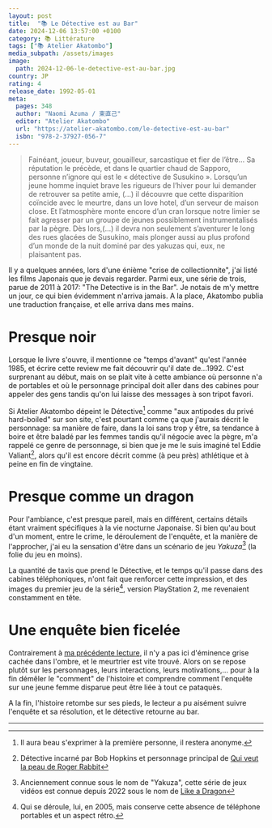 ```yaml
---
layout: post
title:  "📚 Le Détective est au Bar"
date: 2024-12-06 13:57:00 +0100
category: 📚 Littérature
tags: ["📚 Atelier Akatombo"]
media_subpath: /assets/images
image:
  path: 2024-12-06-le-detective-est-au-bar.jpg
country: JP
rating: 4
release_date: 1992-05-01
meta:
  pages: 348
  author: "Naomi Azuma / 東直己"
  editor: "Atelier Akatombo"
  url: "https://atelier-akatombo.com/le-detective-est-au-bar"
  isbn: "978-2-37927-056-7"
---
```


> Fainéant, joueur, buveur, gouailleur, sarcastique et fier de l’être… Sa réputation le précède, et dans le quartier chaud de Sapporo, personne n’ignore qui est le « détective de Susukino ». Lorsqu’un jeune homme inquiet brave les rigueurs de l’hiver pour lui demander de retrouver sa petite amie, (...) il découvre que cette disparition coïncide avec le meurtre, dans un love hotel, d’un serveur de maison close. Et l’atmosphère monte encore d’un cran lorsque notre limier se fait agresser par un groupe de jeunes possiblement instrumentalisés par la pègre. Dès lors,(...) il devra non seulement s’aventurer le long des rues glacées de Susukino, mais plonger aussi au plus profond d’un monde de la nuit dominé par des yakuzas qui, eux, ne plaisantent pas.

Il y a quelques années, lors d'une énième "crise de collectionnite", j'ai listé les films Japonais que je devais regarder. Parmi eux, une série de trois, parue de 2011 à 2017: "The Detective is in the Bar". Je notais de m'y mettre un jour, ce qui bien évidemment n'arriva jamais. A la place, Akatombo publia une traduction française, et elle arriva dans mes mains.

# Presque noir

Lorsque le livre s'ouvre, il mentionne ce "temps d'avant" qu'est l'année 1985, et écrire cette review me fait découvrir qu'il date de...1992. C'est surprenant au début, mais on se plait vite à cette ambiance où personne n'a de portables et où le personnage principal doit aller dans des cabines pour appeler des gens tandis qu'on lui laisse des messages à son tripot favori.

Si Atelier Akatombo dépeint le Détective[^1] comme "aux antipodes du privé hard-boiled" sur son site, c'est pourtant comme ça que j'aurais décrit le personnage: sa manière de faire, dans la loi sans trop y être, sa tendance à boire et être baladé par les femmes tandis qu'il négocie avec la pègre, m'a rappelé ce genre de personnage, si bien que je me le suis imaginé tel Eddie Valiant[^2], alors qu'il est encore décrit comme (à peu près) athlétique et à peine en fin de vingtaine.

# Presque comme un dragon

Pour l'ambiance, c'est presque pareil, mais en différent, certains détails étant vraiment spécifiques à la vie nocturne Japonaise. Si bien qu'au bout d'un moment, entre le crime, le déroulement de l'enquête, et la manière de l'approcher, j'ai eu la sensation d'être dans un scénario de jeu *Yakuza*[^3] (la folie du jeu en moins).

La quantité de taxis que prend le Détective, et le temps qu'il passe dans des cabines téléphoniques, n'ont fait que renforcer cette impression, et des images du premier jeu de la série[^4], version PlayStation 2, me revenaient constamment en tête.

# Une enquête bien ficelée

Contrairement à [ma précédente lecture](/posts/la-team-batista/), il n'y a pas ici d'éminence grise cachée dans l'ombre, et le meurtrier est vite trouvé. Alors on se repose plutôt sur les personnages, leurs interactions, leurs motivations,... pour à la fin démêler le "comment" de l'histoire et comprendre comment l'enquête sur une jeune femme disparue peut être liée à tout ce pataquès.

A la fin, l'histoire retombe sur ses pieds, le lecteur a pu aisément suivre l'enquête et sa résolution, et le détective retourne au bar.

* * *
[^1]: Il aura beau s'exprimer à la première personne, il restera anonyme.
[^2]: Détective incarné par Bob Hopkins et personnage principal de [<i class="fab fa-wikipedia-w"></i> Qui veut la peau de Roger Rabbit](https://fr.wikipedia.org/wiki/Qui_veut_la_peau_de_Roger_Rabbit)
[^3]: Anciennement connue sous le nom de "Yakuza", cette série de jeux vidéos est connue depuis 2022 sous le nom de [Like a Dragon](https://fr.wikipedia.org/wiki/Like_a_Dragon_(s%C3%A9rie_de_jeux_vid%C3%A9o))
[^4]: Qui se déroule, lui, en 2005, mais conserve cette absence de téléphone portables et un aspect rétro.

